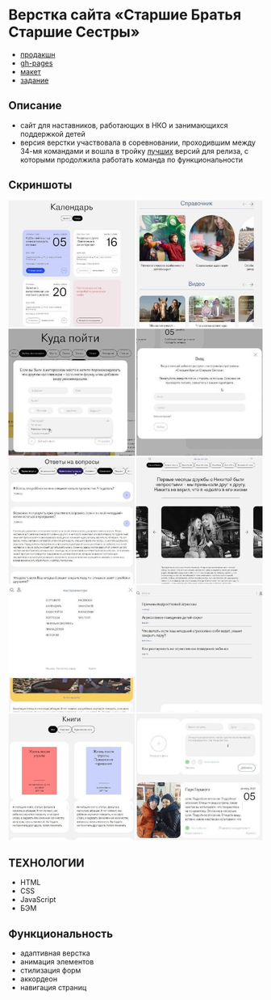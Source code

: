 # Верстка сайта «Старшие Братья Старшие Сестры»

- [продакшн](https://nastavnikipro.ru/)
- [gh-pages](https://nikolaymishaev.github.io/bbbs/index.html)
- [макет](https://www.figma.com/file/11gCLSDOYlvkbuI3FU36Up/BBBS-for-students?node-id=0%3A1)
- [задание](https://disk.yandex.ru/i/G_KeKWzcGno2hw)

## Описание
- сайт для наставников, работающих в НКО и занимающихся поддержкой детей
- версия верстки участвовала в соревновании, проходившим между 34-мя командами и вошла в тройку [лучших](https://disk.yandex.ru/i/UcB2N2GiiFfKJQ) версий для релиза, с которыми продолжила работать команда по функциональности

## Скриншоты
![календарь, справочник](https://github.com/NikolayMishaev/bbbs/raw/main/images/readme/calendar_guide.jpg)
![форма мест, попап авторизации](https://github.com/NikolayMishaev/bbbs/raw/main/images/readme/places_login.jpg)
![вопросы, истории](https://github.com/NikolayMishaev/bbbs/raw/main/images/readme/questions_story.jpg)
![мобильное меню, поиск](https://github.com/NikolayMishaev/bbbs/raw/main/images/readme/mobile_search.jpg)
![книги, личный кабинет](https://github.com/NikolayMishaev/bbbs/raw/main/images/readme/book_account.jpg)

## ТЕХНОЛОГИИ
- HTML
- CSS
- JavaScript
- БЭМ

## Функциональность
- адаптивная верстка
- анимация элементов
- стилизация форм
- аккордеон
- навигация страниц
